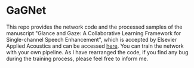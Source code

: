 # GaGNet
This repo provides the network code and the processed samples of the manuscript "Glance and Gaze: A Collaborative Learning Framework for Single-channel Speech Enhancement", which is accepted by Elsevier Applied Acoustics and can be accessed [here](https://www.sciencedirect.com/science/article/pii/S0003682X21005934). You can train the network with your own pipeline. As I have rearranged the code, if you find any bug during the training process, please feel free to inform me.
